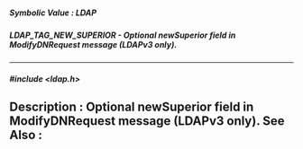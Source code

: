 ##### Symbolic Value : LDAP
##### LDAP_TAG_NEW_SUPERIOR - Optional newSuperior field in ModifyDNRequest message (LDAPv3 only).
---
##### #include <ldap.h>
**Description :**
Optional newSuperior field in ModifyDNRequest message (LDAPv3 only).
**See Also :**
[](D:/md_files/.md)
---
